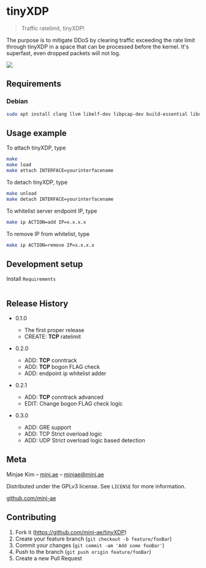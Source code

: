 # tinyXDP
> Traffic ratelimit, tinyXDP!

The purpose is to mitigate DDoS by clearing traffic exceeding the rate limit through tinyXDP in a space that can be processed before the kernel. It's superfast, even dropped packets will not log.

![](https://github.com/minj-ae/tinyXDP/assets/65323308/e1dee385-11f2-4dad-b379-e9855b4d21d5)

## Requirements

### Debian

```sh
sudo apt install clang llvm libelf-dev libpcap-dev build-essential libc6-dev-i386 linux-perf linux-headers-$(uname -r) bpftool tcpdump
```


## Usage example

To attach tinyXDP, type

```sh
make
make load
make attach INTERFACE=yourinterfacename
```
To detach tinyXDP, type

```sh
make unload
make detach INTERFACE=yourinterfacename
```

To whitelist server endpoint IP, type
```sh
make ip ACTION=add IP=x.x.x.x
```

To remove IP from whitelist, type
```sh
make ip ACTION=remove IP=x.x.x.x
```

## Development setup

Install `Requirements`

```sh


```

## Release History

* 0.1.0
    * The first proper release
    * CREATE: **TCP** ratelimit

* 0.2.0
    * ADD: **TCP** conntrack
    * ADD: **TCP** bogon FLAG check
    * ADD: endpoint ip whitelist adder
 
* 0.2.1
    * ADD: **TCP** conntrack advanced
    * EDIT: Change bogon FLAG check logic
 
* 0.3.0
    * ADD: GRE support
    * ADD: TCP Strict overload logic
    * ADD: UDP Strict overload logic based detection

## Meta

Minjae Kim – [minj.ae](https://minj.ae) – minjae@minj.ae

Distributed under the GPLv3 license. See ``LICENSE`` for more information.

[github.com/minj-ae](https://github.com/minj-ae)

## Contributing

1. Fork it (<https://github.com/minj-ae/tinyXDP>)
2. Create your feature branch (`git checkout -b feature/fooBar`)
3. Commit your changes (`git commit -am 'Add some fooBar'`)
4. Push to the branch (`git push origin feature/fooBar`)
5. Create a new Pull Request

